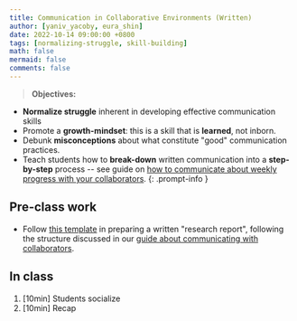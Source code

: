 ```yaml
---
title: Communication in Collaborative Environments (Written)
author: [yaniv_yacoby, eura_shin]
date: 2022-10-14 09:00:00 +0800
tags: [normalizing-struggle, skill-building]
math: false
mermaid: false
comments: false
---
```


> **Objectives:**
* **Normalize struggle** inherent in developing effective communication skills
* Promote a **growth-mindset**: this is a skill that is **learned**, not inborn.
* Debunk **misconceptions** about what constitute "good" communication practices. 
* Teach students how to **break-down** written communication into a **step-by-step** process -- see guide on [how to communicate about weekly progress with your collaborators](https://yanivyacoby.github.io/harvard-cs290/materials/communication-in-collaborative-environments).
{: .prompt-info }


## Pre-class work
* Follow [this template](https://www.overleaf.com/project/63375e1f74f7768cc519b521) in preparing a written "research report", following the structure discussed in our [guide about communicating with collaborators](https://yanivyacoby.github.io/harvard-cs290/materials/communication-in-collaborative-environments).

## In class 
1. [10min] Students socialize
2. [10min] Recap 

